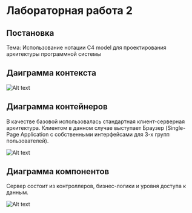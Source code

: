 # Лабораторная работа 2

## Постановка

Тема: Использование нотации C4 model для проектирования архитектуры программной системы

## Даиграмма контекста

![Alt text](system_context_diagram.png)

## Диаграмма контейнеров

В качестве базовой использовалась стандартная клиент-серверная архитектура. Клиентом в данном случае выступает Браузер (Single-Page Application с собственными интерфейсами для 3-х групп пользователей). 

![Alt text](container_diagram.png)

## Диаграмма компонентов

Сервер состоит из контроллеров, бизнес-логики и уровня доступа к данным.

![Alt text](component_diagram.png)